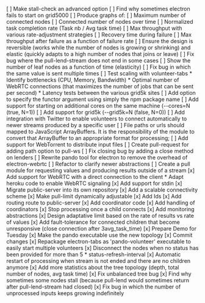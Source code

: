 [ ] Make stall-check an advanced option
[ ] Find why sometimes electron fails to start on grid5000
[ ] Produce graphs of:
 [ ] Maximum number of connected nodes
 [ ] Connected number of nodes over time
 [ ] Normalized task completion rate (Task nb / Avg task time)
 [ ] Max throughput with various rate-adjustment strategies
 [ ] Recovery time during failure
 [ ] Max throughput after failure as a function of failure rate 
[ ] Ensure the design is reversible (works while the number of nodes is growing or shrinking) and elastic (quickly adapts to a high number of nodes that joins or leave)
[ ] Fix bug where the pull-lend-stream does not end in some cases
[ ] Show the number of leaf nodes as a function of time (elasticity)
[ ] Fix bug in which the same value is sent multiple times
[ ] Test scaling with volunteer-tabs
    * Identify bottlenecks (CPU, Memory, Bandwidth)
    * Optimal number of WebRTC connections (that maximizes the number of jobs that can be sent per second)
    * Latency tests between the various grid5k sites
[ ] Add option to specify the functor argument using simply the npm package name
[ ] Add support for starting on additional cores on the same machine (--cores=N (true, N=1)) 
[ ] Add support for grid5k (--grid5k=N (false, N=0))
[ ] Add integration with Twitter to enable volunteers to connect automatically to newer streams produced by a specific user
[ ] File paths or urls should mapped to JavaScript ArrayBuffers. It is
    the responsibility of the module to convert that ArrayBuffer to an
    appropriate format for processing;
[ ] Add support for WebTorrent to distribute input files
[ ] Create pull-request for adding path option to pull-ws
[ ] Fix closing bug by adding a close method on lenders
[ ] Rewrite pando tool for electron to remove the overhead of electron-webrtc
[ ] Refactor to clarify newer abstractions
[ ] Create a pull module for requesting values and producing results 
    outside of a stream
[x] Add support for WebRTC with a direct connection to the client
    * Adapt heroku code to enable WebRTC signaling
[x] Add support for stdin
[x] Migrate public-server into its own repository
[x] Add a scalable connectivity scheme
    [x] Make pull-limit dynamically adjustable
    [x] Add Ids
    [x] Add routing route to public-server
    [x] Add coordinator code
    [x] Add handling of coordinators
    [x] Stop processing once a child connects
[x] Add monitoring abstractions
[x] Design adaptative limit based on the rate of results vs rate of values
[x] Add fault-tolerance for connected children that become unresponsive (close connection after 3avg_task_time)
[x] Prepare Demo for Tuesday
  [x] Make the pando executable use the new topology
  [x] Commit changes
  [x] Repackage electron-tabs as 'pando-volunteer' executable to easily start multiple volunteers
  [x] Disconnect the nodes when no status has been provided for more than 5 * status-refresh-interval
  [x] Automatic restart of processing when stream is not ended and there are no children anymore
  [x] Add more statistics about the tree topology (depth, total number of nodes, avg task time)
[x] Fix unbalanced tree bug
[x] Find why sometimes some nodes stall (because pull-lend would sometimes return after pull-lend-stream had closed)
[x] Fix bug in which the number of unprocessed inputs keeps growing indefinitely
